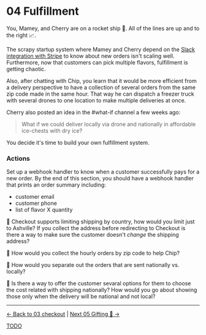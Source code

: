 # 04 Fulfillment

You, Mamey, and Cherry are on a rocket ship 🚀. All of the lines are up and to
the right 📈.

The scrapy startup system where Mamey and Cherry depend on the [Slack
integration with Stripe](https://stripe.slack.com/apps/A0F81FNVC-stripe) to
know about new orders isn't scaling well. Furthermore, now that customers can
pick multiple flavors, fulfillment is getting chaotic.

Also, after chatting with Chip, you learn that it would be more efficient
from a delivery perspective to have a collection of several orders from the
same zip code made in the same hour. That way he can dispatch a freezer truck
with several drones to one location to make multiple deliveries at once.

Cherry also posted an idea in the #what-if channel a few weeks ago:

> What if we could deliver locally via drone and nationally in affordable
> ice-chests with dry ice?

You decide it's time to build your own fulfillment system.

### Actions

Set up a webhook handler to know when a customer successfully pays for a new
order. By the end of this section, you should have a webhook handler that
prints an order summary including:

- customer email
- customer phone
- list of flavor X quantity


🧠 Checkout supports limiting shipping by country, how would you limit just to
Ashville? If you collect the address before redirecting to Checkout is there a
way to make sure the customer doesn't _change_ the shipping address?

🧠 How would you collect the hourly orders by zip code to help Chip?

🧠 How would you separate out the orders that are sent nationally vs. locally?

🧠 Is there a way to offer the customer sevaral options for them to choose the
cost related with shipping nationally? How would you go about showing those only
when the delivery will be national and not local?



---

[<- Back to 03 checkout](./03-checkout.md)
|
[Next 05 Gifting 🎁 ->](./05-gifts.md)

[TODO](../TODO.md)
